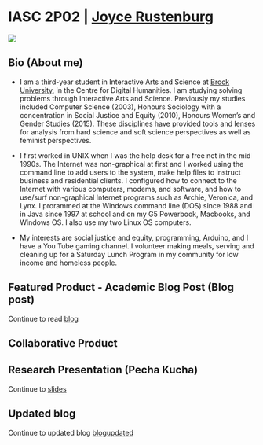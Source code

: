 #  IASC 2P02 | [Joyce Rustenburg](https://twitter.com/rustenburg_J)

![](images/rustenburgJ-AboutMe.png)

## Bio (About me)

- I am a third-year student in Interactive Arts and Science at [Brock University](https://brocku.ca/humanities/humanities-research/humanities-research/humanities-research-institute), in the Centre for Digital Humanities. I am studying solving problems through Interactive Arts and Science. Previously my studies included Computer Science (2003), Honours Sociology with a concentration in Social Justice and Equity (2010), Honours Women’s and Gender Studies (2015). These disciplines have provided tools and lenses for analysis from hard science and soft science perspectives as well as feminist perspectives.

- I first worked in UNIX when I was the help desk for a free net in the mid 1990s. The Internet was non-graphical at first and I worked using the command line to add users to the system, make help files to instruct business and residential clients. I configured how to connect to the Internet with various computers, modems, and software, and how to use/surf non-graphical Internet programs such as Archie, Veronica, and Lynx. I prorammed at the Windows command line (DOS) since 1988 and in Java since 1997 at school and on my G5 Powerbook, Macbooks, and Windows OS. I also use my two Linux OS computers.

- My interests are social justice and equity, programming, Arduino, and I have a You Tube gaming channel. I volunteer making meals, serving and cleaning up for a Saturday Lunch Program in my community for low income and homeless people.


## Featured Product - Academic Blog Post (Blog post)

Continue to read [blog](https://rustenburgJ.github.io/IASC-2P02/blog)

## Collaborative Product


## Research Presentation (Pecha Kucha)

Continue to [slides](https://rustenburgj.github.io/IASC-2P02/reveal/reveal_working/index.html)


## Updated blog

Continue to updated blog [blogupdated](https://rustenburgj.github.io/IASC-2P02/docs/blog)                            

